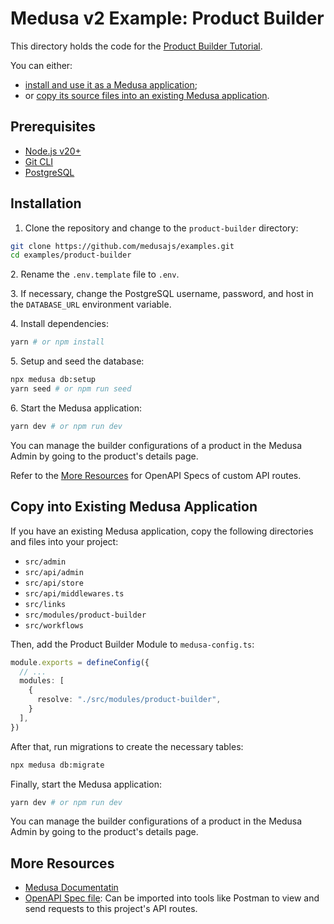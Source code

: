 # Medusa v2 Example: Product Builder

This directory holds the code for the [Product Builder Tutorial](https://docs.medusajs.com/resources/how-to-tutorials/tutorials/product-builder).

You can either:

- [install and use it as a Medusa application](#installation);
- or [copy its source files into an existing Medusa application](#copy-into-existing-medusa-application).

## Prerequisites

- [Node.js v20+](https://nodejs.org/en/download)
- [Git CLI](https://git-scm.com/downaloads)
- [PostgreSQL](https://www.postgresql.org/download/)

## Installation

1. Clone the repository and change to the `product-builder` directory:

```bash
git clone https://github.com/medusajs/examples.git
cd examples/product-builder
```

2\. Rename the `.env.template` file to `.env`.

3\. If necessary, change the PostgreSQL username, password, and host in the `DATABASE_URL` environment variable.

4\. Install dependencies:

```bash
yarn # or npm install
```

5\. Setup and seed the database:

```bash
npx medusa db:setup
yarn seed # or npm run seed
```

6\. Start the Medusa application:

```bash
yarn dev # or npm run dev
```

You can manage the builder configurations of a product in the Medusa Admin by going to the product's details page.

Refer to the [More Resources](#more-resources) for OpenAPI Specs of custom API routes.

## Copy into Existing Medusa Application

If you have an existing Medusa application, copy the following directories and files into your project:

- `src/admin`
- `src/api/admin`
- `src/api/store`
- `src/api/middlewares.ts`
- `src/links`
- `src/modules/product-builder`
- `src/workflows`

Then, add the Product Builder Module to `medusa-config.ts`:

```ts
module.exports = defineConfig({
  // ...
  modules: [
    {
      resolve: "./src/modules/product-builder",
    }
  ],
})
```

After that, run migrations to create the necessary tables:

```bash
npx medusa db:migrate
```

Finally, start the Medusa application:

```bash
yarn dev # or npm run dev
```

You can manage the builder configurations of a product in the Medusa Admin by going to the product's details page.

## More Resources

- [Medusa Documentatin](https://docs.medusajs.com)
- [OpenAPI Spec file](https://res.cloudinary.com/dza7lstvk/raw/upload/v1755010179/OpenApi/Product-Builder_wvhqtq.yaml): Can be imported into tools like Postman to view and send requests to this project's API routes.
